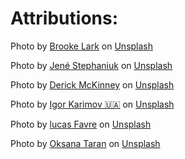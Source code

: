 # Attributions:

Photo by <a href="https://unsplash.com/@brookelark?utm_content=creditCopyText&utm_medium=referral&utm_source=unsplash">Brooke Lark</a> on <a href="https://unsplash.com/photos/top-view-salad-with-guacamole-oaz0raysASk?utm_content=creditCopyText&utm_medium=referral&utm_source=unsplash">Unsplash</a>

Photo by <a href="https://unsplash.com/@jenestephaniuk?utm_content=creditCopyText&utm_medium=referral&utm_source=unsplash">Jené Stephaniuk</a> on <a href="https://unsplash.com/photos/red-blue-and-yellow-abstract-painting--MCrF6hnojU?utm_content=creditCopyText&utm_medium=referral&utm_source=unsplash">Unsplash</a>

Photo by <a href="https://unsplash.com/@derickray?utm_content=creditCopyText&utm_medium=referral&utm_source=unsplash">Derick McKinney</a> on <a href="https://unsplash.com/photos/person-holding-white-liquid-filled-cup-above-two-pairs-of-dumbbells-__QqvTI5Edc?utm_content=creditCopyText&utm_medium=referral&utm_source=unsplash">Unsplash</a>

Photo by <a href="https://unsplash.com/@ingvar_erik?utm_content=creditCopyText&utm_medium=referral&utm_source=unsplash">Igor Karimov 🇺🇦</a> on <a href="https://unsplash.com/photos/black-sony-ps-4-game-controller-fXmmSz5KkO8?utm_content=creditCopyText&utm_medium=referral&utm_source=unsplash">Unsplash</a>

Photo by <a href="https://unsplash.com/@we_are_rising?utm_content=creditCopyText&utm_medium=referral&utm_source=unsplash">lucas Favre</a> on <a href="https://unsplash.com/photos/man-in-black-jacket-and-blue-denim-shorts-with-black-hiking-backpack-standing-on-mountain-during-7EtzgOxT9B4?utm_content=creditCopyText&utm_medium=referral&utm_source=unsplash">Unsplash</a>

Photo by <a href="https://unsplash.com/@oksanataran?utm_content=creditCopyText&utm_medium=referral&utm_source=unsplash">Oksana Taran</a> on <a href="https://unsplash.com/photos/woman-in-blue-leggings-and-black-tank-top-doing-yoga-xB4ExGcUai0?utm_content=creditCopyText&utm_medium=referral&utm_source=unsplash">Unsplash</a>
  